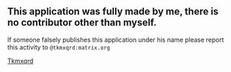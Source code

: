 ## This application was fully made by me, there is no contributor other than myself.
If someone falsely publishes this application under his name please report this activity to `@tkmxqrd:matrix.org`

[Tkmxqrd](https://github.com/tkmxqrdxddd)
